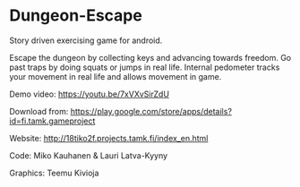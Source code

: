 # Dungeon-Escape

Story driven exercising game for android.

Escape the dungeon by collecting keys and advancing towards freedom.
Go past traps by doing squats or jumps in real life.
Internal pedometer tracks your movement in real life and allows movement in game.

Demo video:
https://youtu.be/7xVXvSirZdU

Download from:
https://play.google.com/store/apps/details?id=fi.tamk.gameproject

Website:
http://18tiko2f.projects.tamk.fi/index_en.html

Code: Miko Kauhanen & Lauri Latva-Kyyny 

Graphics: Teemu Kivioja
